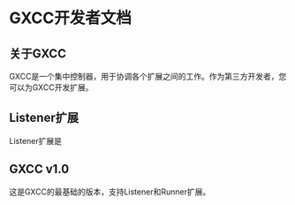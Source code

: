 # GXCC开发者文档

## 关于GXCC

GXCC是一个集中控制器，用于协调各个扩展之间的工作。作为第三方开发者，您可以为GXCC开发扩展。

## Listener扩展

Listener扩展是

## GXCC v1.0
这是GXCC的最基础的版本，支持Listener和Runner扩展。